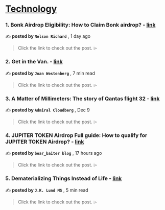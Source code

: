 
<h1><a href=https://medium.com/tag/technology/recommended target="_blank" rel="noopener noreferrer">Technology</a></h1>
<h3>1. Bonk Airdrop Eligibility: How to Claim Bonk airdrop? - <a href=https://medium.com/@RobertsDonald92010/bonk-airdrop-eligibility-how-to-claim-bonk-airdrop-5e687236db94?source=tag_recommended_feed---------0-84----------technology----------d17f148b_b3ee_4cf9_bba2_51f2a096e95e------- target="_blank" rel="noopener noreferrer">link</a></h3>

✍️ **posted by `Nelson Richard`** <date> , 1 day ago</date>

<blockquote>Click the link to check out the post. ⌲</blockquote>

<h3>2. Get in the Van. - <a href=https://medium.com/@joanwestenberg/get-in-the-van-ff701c42bbf6?source=tag_recommended_feed---------1-107----------technology----------d17f148b_b3ee_4cf9_bba2_51f2a096e95e------- target="_blank" rel="noopener noreferrer">link</a></h3>

✍️ **posted by `Joan Westenberg`** <date> , 7 min read</date>

<blockquote>Click the link to check out the post. ⌲</blockquote>

<h3>3. A Matter of Millimeters: The story of Qantas flight 32 - <a href=https://medium.com/@admiralcloudberg/a-matter-of-millimeters-the-story-of-qantas-flight-32-bdaa62dc98e7?source=tag_recommended_feed---------2-85----------technology----------d17f148b_b3ee_4cf9_bba2_51f2a096e95e------- target="_blank" rel="noopener noreferrer">link</a></h3>

✍️ **posted by `Admiral Cloudberg`** <date> , Dec 9</date>

<blockquote>Click the link to check out the post. ⌲</blockquote>

<h3>4. JUPITER TOKEN Airdrop Full guide: How to qualify for JUPITER TOKEN Airdrop? - <a href=https://medium.com/@JITOHackerX34/jupiter-token-airdrop-full-guide-how-to-qualify-for-jupiter-token-airdrop-443b2d4a9361?source=tag_recommended_feed---------3-84----------technology----------d17f148b_b3ee_4cf9_bba2_51f2a096e95e------- target="_blank" rel="noopener noreferrer">link</a></h3>

✍️ **posted by `bear_baiter blog`** <date> , 17 hours ago</date>

<blockquote>Click the link to check out the post. ⌲</blockquote>

<h3>5. Dematerializing Things Instead of Life - <a href=https://medium.com/@jk-lund/dematerializing-things-instead-of-life-6fdbf63a4e43?source=tag_recommended_feed---------4-107----------technology----------d17f148b_b3ee_4cf9_bba2_51f2a096e95e------- target="_blank" rel="noopener noreferrer">link</a></h3>

✍️ **posted by `J.K. Lund MS`** <date> , 5 min read</date>

<blockquote>Click the link to check out the post. ⌲</blockquote>

